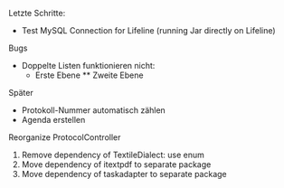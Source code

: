 Letzte Schritte:

 * Test MySQL Connection for Lifeline (running Jar directly on Lifeline)
 
 Bugs
 * Doppelte Listen funktionieren nicht:
    * Erste Ebene
    ** Zweite Ebene
   

Später

 * Protokoll-Nummer automatisch zählen
 * Agenda erstellen
 
Reorganize ProtocolController
   
 1. Remove dependency of TextileDialect: use enum
 1. Move dependency of itextpdf to separate package
 1. Move dependency of taskadapter to separate package
 
